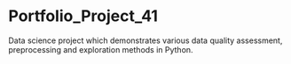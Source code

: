 # Portfolio_Project_41
Data science project which demonstrates various data quality assessment, preprocessing and exploration methods in Python.
